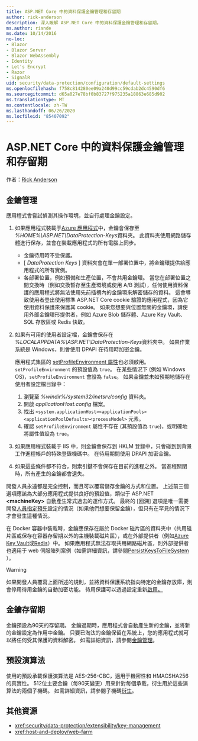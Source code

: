 ```yaml
---
title: ASP.NET Core 中的資料保護金鑰管理和存留期
author: rick-anderson
description: 深入瞭解 ASP.NET Core 中的資料保護金鑰管理和存留期。
ms.author: riande
ms.date: 10/14/2016
no-loc:
- Blazor
- Blazor Server
- Blazor WebAssembly
- Identity
- Let's Encrypt
- Razor
- SignalR
uid: security/data-protection/configuration/default-settings
ms.openlocfilehash: f758c814280ee09a240d99cc59cdab2dc4590df6
ms.sourcegitcommit: d65a027e78bf0b83727f975235a18863e685d902
ms.translationtype: MT
ms.contentlocale: zh-TW
ms.lasthandoff: 06/26/2020
ms.locfileid: "85407092"
---
```

# <a name="data-protection-key-management-and-lifetime-in-aspnet-core"></a>ASP.NET Core 中的資料保護金鑰管理和存留期

作者：[Rick Anderson](https://twitter.com/RickAndMSFT)

## <a name="key-management"></a>金鑰管理

應用程式會嘗試偵測其操作環境，並自行處理金鑰設定。

1. 如果應用程式裝載于[Azure 應用程式](https://azure.microsoft.com/services/app-service/)中，金鑰會保存至 *%HOME%\ASP.NET\DataProtection-Keys*資料夾。 此資料夾使用網路儲存體進行保存，並會在裝載應用程式的所有電腦上同步。
   * 金鑰待用時不受保護。
   * [ *DataProtection Keys* ] 資料夾會在單一部署位置中，將金鑰環提供給應用程式的所有實例。
   * 各部署位置，例如預備和生產位置，不會共用金鑰環。 當您在部署位置之間交換時（例如交換暫存至生產環境或使用 A/B 測試），任何使用資料保護的應用程式將無法使用先前插槽內的金鑰環來解密儲存的資料。 這會導致使用者登出使用標準 ASP.NET Core cookie 驗證的應用程式，因為它使用資料保護來保護其 cookie。 如果您想要與位置無關的金鑰環，請使用外部金鑰環形提供者，例如 Azure Blob 儲存體、Azure Key Vault、SQL 存放區或 Redis 快取。

1. 如果有可用的使用者設定檔，金鑰會保存在 *%LOCALAPPDATA%\ASP.NET\DataProtection-Keys*資料夾中。 如果作業系統是 Windows，則會使用 DPAPI 在待用時加密金鑰。

   應用程式集區的 [setProfileEnvironment 屬性](/iis/configuration/system.applicationhost/applicationpools/add/processmodel#configuration)也必須啟用。 `setProfileEnvironment` 的預設值為 `true`。 在某些情況下 (例如 Windows OS)，`setProfileEnvironment` 會設為 `false`。 如果金鑰並未如預期地儲存在使用者設定檔目錄中：

   1. 瀏覽至 *%windir%/system32/inetsrv/config* 資料夾。
   1. 開啟 *applicationHost.config* 檔案。
   1. 找出 `<system.applicationHost><applicationPools><applicationPoolDefaults><processModel>` 元素。
   1. 確認 `setProfileEnvironment` 屬性不存在 (其預設值為 `true`)，或明確地將屬性值設為 `true`。

1. 如果應用程式裝載于 IIS 中，則金鑰會保存到 HKLM 登錄中，只會碰到到背景工作進程帳戶的特殊登錄機碼中。 在待用期間使用 DPAPI 加密金鑰。

1. 如果這些條件都不符合，則索引鍵不會保存在目前的進程之外。 當進程關閉時，所有產生的金鑰都會遺失。

開發人員永遠都是完全控制，而且可以覆寫儲存金鑰的方式和位置。 上述前三個選項應該為大部分應用程式提供良好的預設值，類似于 ASP.NET **\<machineKey>** 自動產生常式過去的運作方式。 最終的 [回溯] 選項是唯一需要開發[人員指定預先](xref:security/data-protection/configuration/overview)設定的情況（如果他們想要保留金鑰），但只有在罕見的情況下才會發生這種情況。

在 Docker 容器中裝載時，金鑰應保存在屬於 Docker 磁片區的資料夾中（共用磁片區或保存在容器存留期以外的主機裝載磁片區），或在外部提供者（例如[Azure Key Vault](https://azure.microsoft.com/services/key-vault/)或[Redis](https://redis.io/)）中。 如果應用程式無法存取共用網路磁片區，則外部提供者也適用于 web 伺服陣列案例（如需詳細資訊，請參閱[PersistKeysToFileSystem](xref:security/data-protection/configuration/overview#persistkeystofilesystem) ）。

> [!WARNING]
> 如果開發人員覆寫上面所述的規則，並將資料保護系統指向特定的金鑰存放庫，則會停用待用金鑰的自動加密功能。 待用保護可以透過設定重新[啟用。](xref:security/data-protection/configuration/overview)

## <a name="key-lifetime"></a>金鑰存留期

金鑰預設為90天的存留期。 金鑰過期時，應用程式會自動產生新的金鑰，並將新的金鑰設定為作用中金鑰。 只要已淘汰的金鑰保留在系統上，您的應用程式就可以將任何受其保護的資料解密。 如需詳細資訊，請參閱[金鑰管理](xref:security/data-protection/implementation/key-management#key-expiration-and-rolling)。

## <a name="default-algorithms"></a>預設演算法

使用的預設承載保護演算法是 AES-256-CBC，適用于機密性和 HMACSHA256 的真實性。 512位主要金鑰（每90天變更）用來針對每個承載，衍生用於這些演算法的兩個子機碼。 如需詳細資訊，請參閱子機碼[衍生](xref:security/data-protection/implementation/subkeyderivation#additional-authenticated-data-and-subkey-derivation)。

## <a name="additional-resources"></a>其他資源

* <xref:security/data-protection/extensibility/key-management>
* <xref:host-and-deploy/web-farm>
